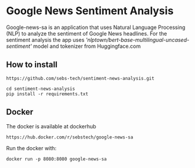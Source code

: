 # Google News Sentiment Analysis 

Google-news-sa is an application that uses Natural Language Processing (NLP) to analyze the 
sentiment of Google News headlines. For the sentiment analysis the app uses *'nlptown/bert-base-multilingual-uncased-sentiment'* model and tokenizer from Huggingface.com

## How to install 

```
https://github.com/sebs-tech/sentiment-news-analysis.git
```

```
cd sentiment-news-analysis
pip install -r requirements.txt
```

## Docker 
The docker is available at dockerhub
```
https://hub.docker.com/r/sebstech/google-news-sa
```

Run the docker with:
```
docker run -p 8080:8080 google-news-sa
```
